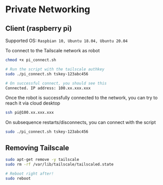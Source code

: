 # Private Networking

## Client (raspberry pi)

Supported OS: `Raspbian 10, Ubuntu 18.04, Ubuntu 20.04`

To connect to the Tailscale network as robot

```bash
chmod +x pi_connect.sh

# Run the script with the tailscale authkey
sudo ./pi_connect.sh tskey-123abc456

# On successful connect, you should see this
Connected. IP address: 100.xx.xxx.xxx
```

Once the robot is successfully connected to the network, you can try to reach it via cloud desktop

```bash
ssh pi@100.xx.xxx.xxx
```

On subsequence restarts/disconnects, you can connect with the script

```bash
sudo ./pi_connect.sh tskey-123abc456
```

## Removing Tailscale

```bash
sudo apt-get remove -y tailscale
sudo rm -rf /var/lib/tailscale/tailscaled.state

# Reboot right after!
sudo reboot
```
